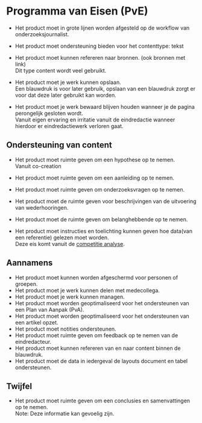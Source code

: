# Programma van Eisen (PvE)

* Het product moet in grote lijnen worden afgesteld op de workflow van onderzoeksjournalist.

* Het product moet ondersteuning bieden voor het contenttype: tekst

* Het product moet kunnen refereren naar bronnen. (ook bronnen met link)
<br>Dit type content wordt veel gebruikt.

* Het product moet je werk kunnen opslaan.
<br>Een blauwdruk is voor later gebruik, opslaan van een blauwdruk zorgt er voor dat deze later gebruikt kan worden.

* Het product moet je werk bewaard blijven houden wanneer je de pagina perongelijk gesloten wordt.
<br>Vanuit eigen ervaring en irritatie vanuit de eindredactie wanneer hierdoor er eindredactiewerk verloren gaat.


## Ondersteuning van content
* Het product moet ruimte geven om een hypothese op te nemen.
<br>Vanuit co-creation
* Het product moet ruimte geven om een aanleiding op te nemen.

* Het product moet ruimte geven om onderzoeksvragen op te nemen.

* Het product moet de ruimte geven voor beschrijvingen van de uitvoering van wederhooringen.

* Het product moet de ruimte geven om belanghebbende op te nemen.

* Het product moet instructies en toelichting kunnen geven hoe data(van een referentie) gelezen moet worden.
<br>Deze eis komt vanuit de [competitie analyse](https://app.gitbook.com/@jorik/s/project-blauwdruk/research_methods/competitive_analysis).




## Aannamens
* Het product moet kunnen worden afgeschermd voor personen of groepen.
* Het product moet je werk kunnen delen met medecollega.
* Het product moet je werk kunnen managen.
* Het product moet worden geoptimaliseerd voor het ondersteunen van een Plan van Aanpak (PvA).
* Het product moet worden geoptimaliseerd voor het ondersteunen van een artikel opzet.
* Het product moet notities ondersteunen.
* Het product moet ruimte geven om feedback op te nemen van de eindredacteur.
* Het product moet kunnen refereren van en naar content binnen de blauwdruk.
* Het product moet de data in iedergeval de layouts document en tabel ondersteunen.

## Twijfel
* Het product moet ruimte geven om een conclusies en samenvattingen op te nemen.
<br> Note: Deze informatie kan gevoelig zijn.





